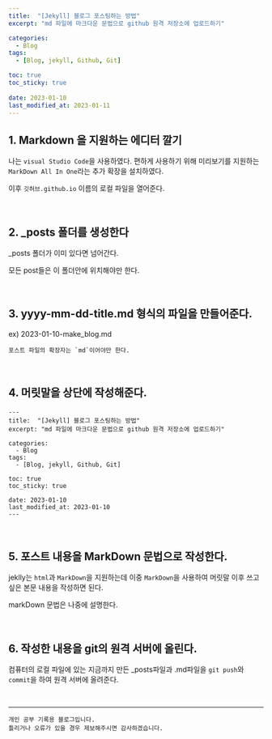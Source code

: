```yaml
---
title:  "[Jekyll] 블로그 포스팅하는 방법"
excerpt: "md 파일에 마크다운 문법으로 github 원격 저장소에 업로드하기"

categories:
  - Blog
tags:
  - [Blog, jekyll, Github, Git]

toc: true
toc_sticky: true
 
date: 2023-01-10
last_modified_at: 2023-01-11
---
```


## 1. Markdown 을 지원하는 에디터 깔기

나는 `visual Studio Code`을 사용하였다.
편하게 사용하기 위해 미리보기를 지원하는 `MarkDown All In One`라는 추가 확장을 설치하였다.

이후 `깃허브.github.io` 이름의 로컬 파일을 열어준다.

<br>

## 2. _posts 폴더를 생성한다

_posts 폴더가 이미 있다면 넘어간다.

모든 post들은 이 폴더안에 위치해야만 한다.

<br>

## 3. yyyy-mm-dd-title.md 형식의 파일을 만들어준다.

ex) 2023-01-10-make_blog.md

    포스트 파일의 확장자는 `md`이어야만 한다.

<br>

## 4. 머릿말을 상단에 작성해준다.

```
---
title:  "[Jekyll] 블로그 포스팅하는 방법"
excerpt: "md 파일에 마크다운 문법으로 github 원격 저장소에 업로드하기"

categories:
  - Blog
tags:
  - [Blog, jekyll, Github, Git]

toc: true
toc_sticky: true
 
date: 2023-01-10
last_modified_at: 2023-01-10
---
```

<br>

## 5. 포스트 내용을 MarkDown 문법으로 작성한다.

jeklly는 `html`과 `MarkDown`을 지원하는데 이중 `MarkDown`을 사용하여 머릿말 이후 쓰고 싶은 본문 내용을 작성하면 된다.

markDown 문법은 나중에 설명한다.

<br>


## 6. 작성한 내용을 git의 원격 서버에 올린다.

컴퓨터의 로컬 파일에 있는 지금까지 만든 _posts파일과 .md파일을 `git push`와 `commit`을 하여 원격 서버에 올려준다.

<br>

***
    개인 공부 기록용 블로그입니다.
    틀리거나 오류가 있을 경우 제보해주시면 감사하겠습니다.